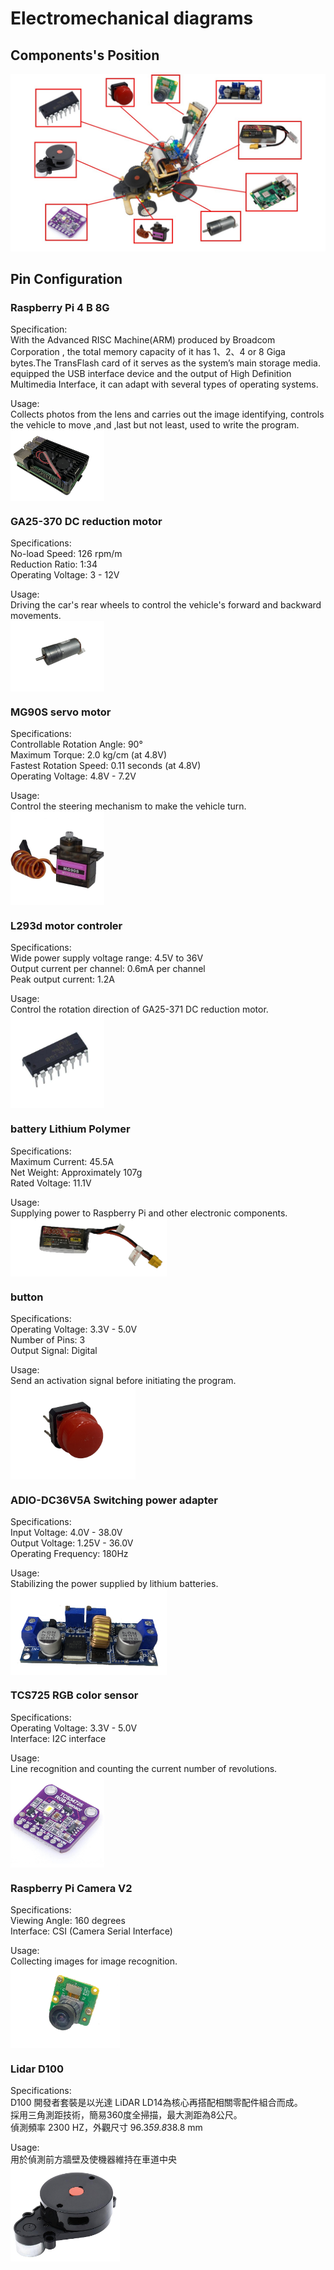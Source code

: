 # Electromechanical diagrams  

## Components's Position  

![image](./Parts_List/img/Component%20position.jpg)  
## Pin Configuration  

### Raspberry Pi 4 B 8G  
Specification:  
With the Advanced RISC Machine(ARM) produced by Broadcom Corporation , the total memory capacity of it has 1、2、4 or 8 Giga bytes.The TransFlash card of it serves as the system’s main storage media. equipped the USB interface device and the output of High Definition Multimedia Interface, it can adapt with several types of operating systems.  
  
Usage:  
Collects photos from the lens and carries out the image identifying, controls the vehicle to move ,and ,last but not least, used to write the program.  
 <img src="./Parts_List/img/raspberry_pi_4.png" width = "150" height = "" alt="樹梅派" align=center />  



### GA25-370 DC reduction motor  
Specifications:  
No-load Speed: 126 rpm/m  
Reduction Ratio: 1:34  
Operating Voltage: 3 - 12V  
  
Usage:  
Driving the car's rear wheels to control the vehicle's forward and backward movements.  
<img src="./Parts_List/img/Motor.png" width = "150" height = "" alt="馬達圖" align=center />  

### MG90S servo motor  
Specifications:  
Controllable Rotation Angle: 90°  
Maximum Torque: 2.0 kg/cm (at 4.8V)  
Fastest Rotation Speed: 0.11 seconds (at 4.8V)  
Operating Voltage: 4.8V - 7.2V  
  
Usage:  
Control the steering mechanism to make the vehicle turn.  
<img src="./Parts_List/img/MG90S.jpg" width = "150" height = "" alt="伺服馬達" align=center />   

### L293d motor controler  
Specifications:  
Wide power supply voltage range: 4.5V to 36V  
Output current per channel: 0.6mA per channel  
Peak output current: 1.2A  
  
Usage:  
Control the rotation direction of GA25-371 DC reduction motor.  
<img src="./Parts_List/img/l293d.jpg" width = "150" height = "" alt="顏色感測器" align=center />   

### battery Lithium Polymer  
Specifications:  
Maximum Current: 45.5A  
Net Weight: Approximately 107g  
Rated Voltage: 11.1V  
  
Usage:  
Supplying power to Raspberry Pi and other electronic components.  
<img src="./Parts_List/img/lipo_battery.png" width = "250" height = "" alt="電池" align=center />   

### button  
Specifications:  
Operating Voltage: 3.3V - 5.0V  
Number of Pins: 3  
Output Signal: Digital  
  
Usage:  
Send an activation signal before initiating the program.  
<img src="./Parts_List/img/button.png" width = "200" height = "" alt="按鈕" align=center />   

### ADIO-DC36V5A Switching power adapter  
Specifications:  
Input Voltage: 4.0V - 38.0V  
Output Voltage: 1.25V - 36.0V  
Operating Frequency: 180Hz  
  
Usage:  
Stabilizing the power supplied by lithium batteries.  
<img src="./Parts_List/img/ADIO-DC36V5A.png" width = "250" height = "" alt="降壓板" align=center />   

### TCS725 RGB color sensor  
Specifications:  
Operating Voltage: 3.3V - 5.0V  
Interface: I2C interface  
  
Usage:  
Line recognition and counting the current number of revolutions.  
<img src="./Parts_List/img/TCS34725.jpg" width = "150" height = "" alt="顏色感測器" align=center />   

### Raspberry Pi Camera V2  
Specifications:  
Viewing Angle: 160 degrees  
Interface: CSI (Camera Serial Interface)  
  
Usage:  
Collecting images for image recognition.  
<img src="./Parts_List/img/raspi camera V2.png" width = "175" height = "" alt="相機" align=center />   

### Lidar D100
Specifications:  
D100 開發者套裝是以光達 LiDAR LD14為核心再搭配相關零配件組合而成。  
採用三角測距技術，簡易360度全掃描，最大測距為8公尺。  
偵測頻率 2300 HZ，外觀尺寸 96.3*59.8*38.8 mm  

Usage:  
用於偵測前方牆壁及使機器維持在車道中央  
<img src="./Parts_List/img/Lidar-D100.jpg" width = "175" height = "" alt="光達" align=center />  

